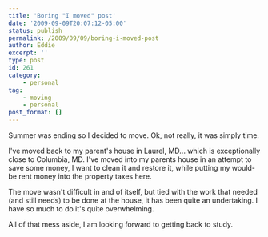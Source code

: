 ```yaml
---
title: 'Boring "I moved" post'
date: '2009-09-09T20:07:12-05:00'
status: publish
permalink: /2009/09/09/boring-i-moved-post
author: Eddie
excerpt: ''
type: post
id: 261
category:
    - personal
tag:
    - moving
    - personal
post_format: []
---
```

Summer was ending so I decided to move. Ok, not really, it was simply time.

I've moved back to my parent's house in Laurel, MD... which is exceptionally close to Columbia, MD. I've moved into my parents house in an attempt to save some money, I want to clean it and restore it, while putting my would-be rent money into the property taxes here.

The move wasn't difficult in and of itself, but tied with the work that needed (and still needs) to be done at the house, it has been quite an undertaking. I have so much to do it's quite overwhelming.

All of that mess aside, I am looking forward to getting back to study.